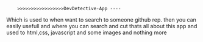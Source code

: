         >>>>>>>>>>>>>>>>>DevDetective-App ----


Which is used to when want to  search to someone github rep. then you can easily usefull and where you can search and cut thats all about this app and used to html,css, javascript and some images and nothing more  